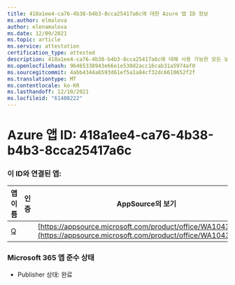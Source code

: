 ```yaml
---
title: 418a1ee4-ca76-4b38-b4b3-8cca25417a6c에 대한 Azure 앱 ID 정보
ms.author: elmalova
author: elenamalova
ms.date: 12/09/2021
ms.topic: article
ms.service: attestation
certification_type: attested
description: 418a1ee4-ca76-4b38-b4b3-8cca25417a6c에 대해 사용 가능한 모든 보안 및 규정 준수 정보
ms.openlocfilehash: 96465338943e66e1e530d2acc16cab31a5974af0
ms.sourcegitcommit: 4abb4344a6593d61ef5a1a84cf32dc6610652f2f
ms.translationtype: MT
ms.contentlocale: ko-KR
ms.lasthandoff: 12/10/2021
ms.locfileid: "61408222"
---
```

# <a name="azure-app-id-418a1ee4-ca76-4b38-b4b3-8cca25417a6c"></a>Azure 앱 ID: 418a1ee4-ca76-4b38-b4b3-8cca25417a6c


### <a name="apps-associated-with-this-id"></a>이 ID와 연결된 앱:
| **앱 이름** | **인증** | **AppSource의 보기** |
|--------------|---------------|-----------------------|
| [Q](https://docs.microsoft.com/microsoft-365-app-certification/forward/WA104381433) |  | [https://appsource.microsoft.com/product/office/WA104381433](https://appsource.microsoft.com/product/office/WA104381433) |

### <a name="microsoft-365-app-compliance-status"></a>Microsoft 365 앱 준수 상태
- Publisher 상태: 완료
